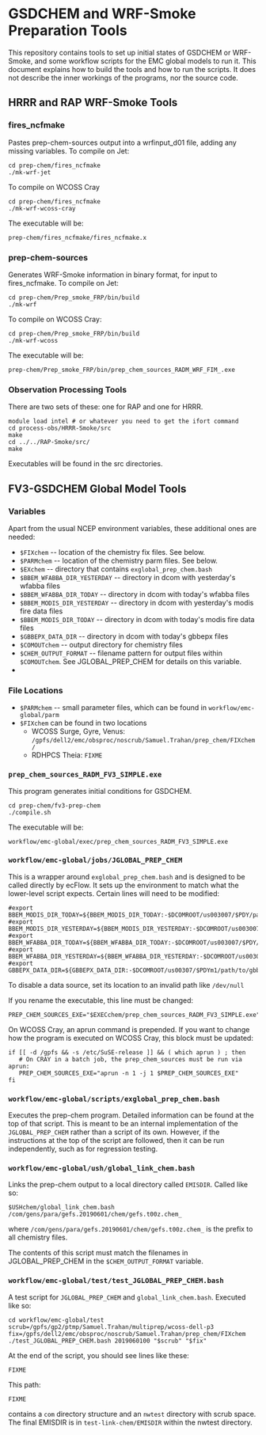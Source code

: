 GSDCHEM and WRF-Smoke Preparation Tools
=======================================

This repository contains tools to set up initial states of GSDCHEM or
WRF-Smoke, and some workflow scripts for the EMC global models to run
it.  This document explains how to build the tools and how to run the
scripts.  It does not describe the inner workings of the programs, nor
the source code.

HRRR and RAP WRF-Smoke Tools
----------------------------

### fires_ncfmake

Pastes prep-chem-sources output into a wrfinput_d01 file, adding any
missing variables.  To compile on Jet:

    cd prep-chem/fires_ncfmake
    ./mk-wrf-jet

To compile on WCOSS Cray

    cd prep-chem/fires_ncfmake
    ./mk-wrf-wcoss-cray

The executable will be:

    prep-chem/fires_ncfmake/fires_ncfmake.x

### prep-chem-sources

Generates WRF-Smoke information in binary format, for input to
fires_ncfmake.  To compile on Jet:

    cd prep-chem/Prep_smoke_FRP/bin/build
    ./mk-wrf

To compile on WCOSS Cray:

    cd prep-chem/Prep_smoke_FRP/bin/build
    ./mk-wrf-wcoss

The executable will be:

    prep-chem/Prep_smoke_FRP/bin/prep_chem_sources_RADM_WRF_FIM_.exe

### Observation Processing Tools

There are two sets of these: one for RAP and one for HRRR.

    module load intel # or whatever you need to get the ifort command
    cd process-obs/HRRR-Smoke/src
    make
    cd ../../RAP-Smoke/src/
    make

Executables will be found in the src directories.


FV3-GSDCHEM Global Model Tools
------------------------------

### Variables

Apart from the usual NCEP environment variables, these additional ones are needed:

* `$FIXchem` -- location of the chemistry fix files.  See below.
* `$PARMchem` -- location of the chemistry parm files.  See below.
* `$EXchem` -- directory that contains `exglobal_prep_chem.bash`
* `$BBEM_WFABBA_DIR_YESTERDAY` -- directory in dcom with yesterday's wfabba files
* `$BBEM_WFABBA_DIR_TODAY` -- directory in dcom with today's wfabba files
* `$BBEM_MODIS_DIR_YESTERDAY` -- directory in dcom with yesterday's modis fire data files
* `$BBEM_MODIS_DIR_TODAY` -- directory in dcom with today's modis fire data files
* `$GBBEPX_DATA_DIR` -- directory in dcom with today's gbbepx files
* `$COMOUTchem` -- output directory for chemistry files
* `$CHEM_OUTPUT_FORMAT` -- filename pattern for output files within `$COMOUTchem`.  See JGLOBAL_PREP_CHEM for details on this variable.
* 

### File Locations

* `$PARMchem` -- small parameter files, which can be found in
  `workflow/emc-global/parm`
* `$FIXchem` can be found in two locations
  * WCOSS Surge, Gyre, Venus: `/gpfs/dell2/emc/obsproc/noscrub/Samuel.Trahan/prep_chem/FIXchem/`
  * RDHPCS Theia: `FIXME`

### `prep_chem_sources_RADM_FV3_SIMPLE.exe`

This program generates initial conditions for GSDCHEM.

    cd prep-chem/fv3-prep-chem
    ./compile.sh

The executable will be:

    workflow/emc-global/exec/prep_chem_sources_RADM_FV3_SIMPLE.exe

### `workflow/emc-global/jobs/JGLOBAL_PREP_CHEM`

This is a wrapper around `exglobal_prep_chem.bash` and is designed to
be called directly by ecFlow.  It sets up the environment to match
what the lower-level script expects.  Certain lines will need to be
modified:

    #export BBEM_MODIS_DIR_TODAY=${BBEM_MODIS_DIR_TODAY:-$DCOMROOT/us003007/$PDY/path/to/modisfire}
    #export BBEM_MODIS_DIR_YESTERDAY=${BBEM_MODIS_DIR_YESTERDAY:-$DCOMROOT/us003007/$PDYm1/path/to/modisfire}
    #export BBEM_WFABBA_DIR_TODAY=${BBEM_WFABBA_DIR_TODAY:-$DCOMROOT/us003007/$PDY/path/to/wf_abba}
    #export BBEM_WFABBA_DIR_YESTERDAY=${BBEM_WFABBA_DIR_YESTERDAY:-$DCOMROOT/us003007/$PDYm1/path/to/wf_abba}
    #export GBBEPX_DATA_DIR=${GBBEPX_DATA_DIR:-$DCOMROOT/us00307/$PDYm1/path/to/gbbepx/data}

To disable a data source, set its location to an invalid path like `/dev/null`

If you rename the executable, this line must be changed:

    PREP_CHEM_SOURCES_EXE="$EXECchem/prep_chem_sources_RADM_FV3_SIMPLE.exe"

On WCOSS Cray, an aprun command is prepended.  If you want to change
how the program is executed on WCOSS Cray, this block must be updated:

    if [[ -d /gpfs && -s /etc/SuSE-release ]] && ( which aprun ) ; then
       # On CRAY in a batch job, the prep_chem_sources must be run via aprun:
       PREP_CHEM_SOURCES_EXE="aprun -n 1 -j 1 $PREP_CHEM_SOURCES_EXE"
    fi

### `workflow/emc-global/scripts/exglobal_prep_chem.bash`

Executes the prep-chem program.  Detailed information can be found at
the top of that script.  This is meant to be an internal
implementation of the `JGLOBAL_PREP_CHEM` rather than a script of its
own.  However, if the instructions at the top of the script are
followed, then it can be run independently, such as for regression
testing.

### `workflow/emc-global/ush/global_link_chem.bash`

Links the prep-chem output to a local directory called `EMISDIR`.  Called like so:

    $USHchem/global_link_chem.bash /com/gens/para/gefs.20190601/chem/gefs.t00z.chem_

where `/com/gens/para/gefs.20190601/chem/gefs.t00z.chem_` is the
prefix to all chemistry files.

The contents of this script must match the filenames in
JGLOBAL_PREP_CHEM in the `$CHEM_OUTPUT_FORMAT` variable.

### `workflow/emc-global/test/test_JGLOBAL_PREP_CHEM.bash`

A test script for `JGLOBAL_PREP_CHEM` and `global_link_chem.bash`.  Executed like so:

    cd workflow/emc-global/test
    scrub=/gpfs/gp2/ptmp/Samuel.Trahan/multiprep/wcoss-dell-p3
    fix=/gpfs/dell2/emc/obsproc/noscrub/Samuel.Trahan/prep_chem/FIXchem
    ./test_JGLOBAL_PREP_CHEM.bash 2019060100 "$scrub" "$fix"

At the end of the script, you should see lines like these:

    FIXME

This path:

    FIXME

contains a `com` directory structure and an `nwtest` directory with
scrub space.  The final EMISDIR is in `test-link-chem/EMISDIR` within
the nwtest directory.

